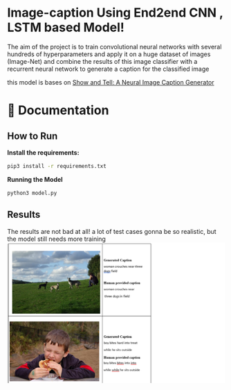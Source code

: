 # Image-caption Using End2end CNN , LSTM based Model!
 The aim of the project is to train convolutional neural networks with several hundreds of hyperparameters and apply it on a huge dataset of images (Image-Net) and combine the results of this image classifier with a recurrent neural network to generate a caption for the classified image
 
 this model is bases on [Show and Tell: A Neural Image Caption Generator
](https://arxiv.org/pdf/1411.4555.pdf)

📖 Documentation
================
## How to Run
**Install the requirements:**
```bash
pip3 install -r requirements.txt 
```
**Running the Model**
```bash
python3 model.py
```

## Results

The results are not bad at all! a lot of test cases gonna be so realistic, but the model still needs more training
<img src = "/PretrainedModel/resultts.png">
